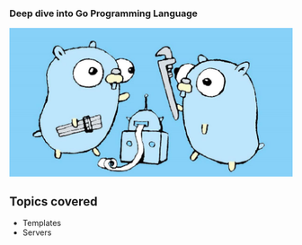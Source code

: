 ### Deep dive into Go Programming Language

![Gophers](golang.jpg)

<h2>Topics covered</h2>

* Templates
* Servers